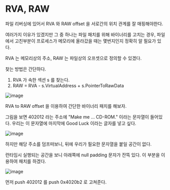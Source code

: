 # RVA, RAW


파일 리버싱에 있어서 RVA 와 RAW offset 을 서로간의 위치 관계를 잘 매핑해야한다. 

여러가지 이유가 있겠지만 그 중 하나는 파일 패치를 위해 바이너리를 고치는 경우, 파일에서 고친부분이 프로세스가 메모리에 올라갔을 때는 몇번지인지 정확히 알 필요가 있다.

RVA 는 메모리상의 주소, RAW 는 파일상의 오프셋으로 정의할 수 있겠다.

찾는 방법은 간단하다. 

 1. RVA 가 속한 섹션 s 를 찾는다.
 2. RAW = RVA - s.VirtualAddress + s.PointerToRawData
 
![image](https://user-images.githubusercontent.com/3623889/52314093-5bc66b00-29f4-11e9-9730-fe597c1b4968.png)

RVA to RAW offset 을 이용하여 간단한 바이너리 패치를 해보자.

그림을 보면 402012 라는 주소에 "Make me ... CD-ROM." 이라는 문자열이 들어있다. 우리는 이 문자열에 마지막에 Good Luck 이라는 글자를 넣고 싶다.

![image](https://user-images.githubusercontent.com/3623889/52314263-3ede6780-29f5-11e9-841c-6e8c9657865d.png)

하지만 해당 주소를 덤프떠보니, 뒤에 우리가 필요한 문자열을 붙일 공간이 없다.

런타임시 실행되는 공간을 보니 아래쪽에 null padding 문자가 잔뜩 있다. 이 부분을 이용하여 패치를 하겠다.

![image](https://user-images.githubusercontent.com/3623889/52314394-c7f59e80-29f5-11e9-9741-f0d64de8feac.png)

먼저 push 402012 를 push 0x4020b2 로 고쳐준다. 

